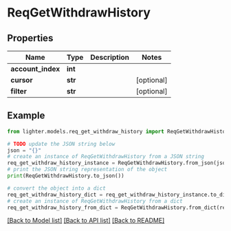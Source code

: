 # ReqGetWithdrawHistory


## Properties

Name | Type | Description | Notes
------------ | ------------- | ------------- | -------------
**account_index** | **int** |  | 
**cursor** | **str** |  | [optional] 
**filter** | **str** |  | [optional] 

## Example

```python
from lighter.models.req_get_withdraw_history import ReqGetWithdrawHistory

# TODO update the JSON string below
json = "{}"
# create an instance of ReqGetWithdrawHistory from a JSON string
req_get_withdraw_history_instance = ReqGetWithdrawHistory.from_json(json)
# print the JSON string representation of the object
print(ReqGetWithdrawHistory.to_json())

# convert the object into a dict
req_get_withdraw_history_dict = req_get_withdraw_history_instance.to_dict()
# create an instance of ReqGetWithdrawHistory from a dict
req_get_withdraw_history_from_dict = ReqGetWithdrawHistory.from_dict(req_get_withdraw_history_dict)
```
[[Back to Model list]](../README.md#documentation-for-models) [[Back to API list]](../README.md#documentation-for-api-endpoints) [[Back to README]](../README.md)


